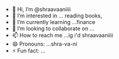 - 👋 Hi, I’m @shraavaaniiii
- 👀 I’m interested in ... reading books, 
- 🌱 I’m currently learning ...finance
- 💞️ I’m looking to collaborate on ...
- 📫 How to reach me ...ig i'd shraavaaniiii
- 😄 Pronouns: ...shra-va-ni
- ⚡ Fun fact: ...

<!---
shraavaaniiii/shraavaaniiii is a ✨ special ✨ repository because its `README.md` (this file) appears on your GitHub profile.
You can click the Preview link to take a look at your changes.
--->
